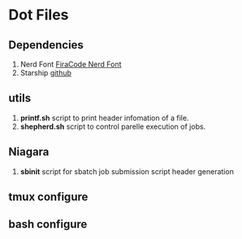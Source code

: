 # Dot Files

## Dependencies 
1. Nerd Font [FiraCode Nerd Font](https://www.nerdfonts.com/font-downloads)
2. Starship [github](https://github.com/starship/starship)

## utils

1. **printf.sh** script to print header infomation of a file.
2. **shepherd.sh** script to control parelle execution of jobs.

## Niagara

1. **sbinit** script for sbatch job submission script header generation

## tmux configure



## bash configure
